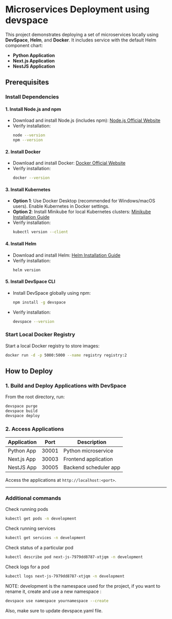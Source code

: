 # Microservices Deployment using devspace

This project demonstrates deploying a set of microservices locally using **DevSpace**, **Helm**, and **Docker**. It includes service with the default Helm component chart:

- **Python Application**
- **Next.js Application**
- **NestJS Application**

## Prerequisites

### Install Dependencies

#### 1. Install Node.js and npm

- Download and install Node.js (includes npm): [Node.js Official Website](https://nodejs.org/)
- Verify installation:
  ```bash
  node --version
  npm --version
  ```

#### 2. Install Docker

- Download and install Docker: [Docker Official Website](https://www.docker.com/get-started)
- Verify installation:
  ```bash
  docker --version
  ```

#### 3. Install Kubernetes

- **Option 1**: Use Docker Desktop (recommended for Windows/macOS users). Enable Kubernetes in Docker settings.
- **Option 2**: Install Minikube for local Kubernetes clusters: [Minikube Installation Guide](https://minikube.sigs.k8s.io/docs/start/)
- Verify installation:
  ```bash
  kubectl version --client
  ```

#### 4. Install Helm

- Download and install Helm: [Helm Installation Guide](https://helm.sh/docs/intro/install/)
- Verify installation:
  ```bash
  helm version
  ```

#### 5. Install DevSpace CLI

- Install DevSpace globally using npm:
  ```bash
  npm install -g devspace
  ```
- Verify installation:
  ```bash
  devspace --version
  ```

### Start Local Docker Registry

Start a local Docker registry to store images:

```bash
docker run -d -p 5000:5000 --name registry registry:2
```

## How to Deploy

### 1. Build and Deploy Applications with DevSpace

From the root directory, run:

```bash
devspace purge
devspace build
devspace deploy
```

### 2. Access Applications

| Application | Port  | Description           |
| ----------- | ----- | --------------------- |
| Python App  | 30001 | Python microservice   |
| Next.js App | 30003 | Frontend application  |
| NestJS App  | 30005 | Backend scheduler app |

Access the applications at `http://localhost:<port>`.

---

### Additional commands
Check running pods
```bash
kubectl get pods -n development
```
Check running services
```bash
kubectl get services -n development
```
Check status of a particular pod
```bash
kubectl describe pod next-js-7979dd8787-xtjqm -n development
```
Check logs for a pod
```bash
kubectl logs next-js-7979dd8787-xtjqm -n development
```
NOTE: development is the namespace used for the project, if you want to rename it, create and use a new namespace :
```bash
devspace use namespace yournamespace --create
```
Also, make sure to update devspace.yaml file.